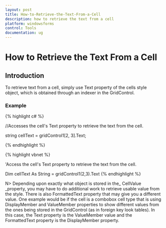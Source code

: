 ```yaml
---
layout: post
title: How-to-Retrieve-the-Text-From-a-Cell
description: how to retrieve the text from a cell
platform: windowsforms
control: Tools
documentation: ug
---
```


# How to Retrieve the Text From a Cell

## Introduction

To retrieve text from a cell, simply use Text property of the cells style object, which is obtained through an indexer in the GridControl.

### Example

{% highlight c# %}



//Accesses the cell's Text property to retrieve the text from the cell.

string cellText = gridControl1[2, 3].Text;

{% endhighlight  %}

{% highlight vbnet %}



'Access the cell's Text property to retrieve the text from the cell.

Dim cellText As String = gridControl1(2,3).Text
{% endhighlight  %}



N> Depending upon exactly what object is stored in the_ CellValue _property, you may have to do additional work to retrieve usable value from the style. There is also FormattedText property that may give you a different value. One example would be if the cell is a combobox cell type that is using DisplayMember and ValueMember properties to show different values from the ones being stored in the GridControl (as in foreign key look tables). In this case, the Text property is the ValueMember value and the FormattedText property is the DisplayMember property.

